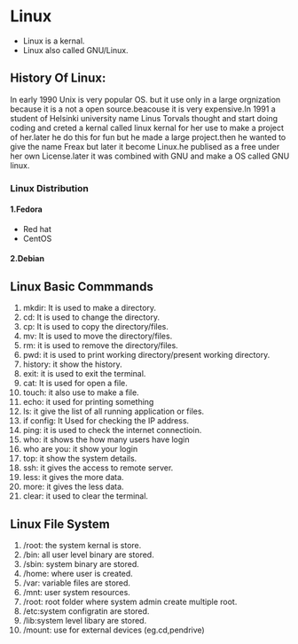 # Linux
- Linux is a kernal.
- Linux also called GNU/Linux.
## History Of Linux:
In early 1990 Unix is very popular OS. but it use only in a large orgnization because it is a not a open source.beacouse it is very expensive.In 1991 a student of Helsinki university name Linus Torvals thought and start doing coding and creted a kernal called linux kernal for her use to make a project of her.later he do this for fun but he made a large project.then he wanted to give the name Freax but later it become Linux.he publised as a free under her own License.later it was combined with GNU and make a OS called GNU linux.   
### Linux Distribution
#### 1.Fedora
- Red hat
- CentOS
#### 2.Debian
## Linux Basic Commmands 
1. mkdir: It is used to make a directory.
2. cd: It is used to change the directory.
3. cp: It is used to copy the directory/files.
4. mv: It is used to move the directory/files.
5. rm: it is used to remove the directory/files.
6. pwd: it is used to print working directory/present working directory.
7. history: it show the history.
8. exit: it is used to exit the terminal.
9. cat: It is used for open a file.
10. touch: it also use to make a file.
11. echo: it used for printing something 
12. ls: it give the list of all running application or files.
13. if config: It Used for checking the IP address.
14. ping: it is used to check the internet connectioin. 
15. who: it shows the how many users have login
16. who are you: it show your login
17. top: it show the system details.
18. ssh: it gives the access to remote server.
19. less: it gives the more data.
20. more: it gives the less data.
21. clear: it used to clear the terminal.

## Linux File System
1. /root: the system kernal is store.
2. /bin: all user level binary are stored.
3. /sbin: system binary are stored. 
4. /home: where user is created.
5. /var: variable files are stored.
6. /mnt: user system resources. 
7. /root: root folder where system admin create multiple root.
8. /etc:system configratin are stored.
9. /lib:system level libary are stored.
10. /mount: use for external devices (eg.cd,pendrive)
